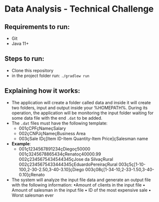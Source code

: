 # Data Analysis - Technical Challenge
## Requirements to run:
 - Git
 - Java 11+

##  Steps to run:
- Clone this repository
- in the project folder run: `./gradlew run`
##  Explaining how it works:
- The application will create a folder called data and inside it will create two folders, input and output inside your %HOMEPATH%. During its operation, the application will be monitoring the input folder waiting for some data file with the end `.dat` to be added.
- The `.dat` files must have the following template:
	- 001çCPFçNameçSalary
	- 002çCNPJçNameçBusiness Area
	- 003çSale IDç[Item ID-Item Quantity-Item Price]çSalesman name
- **Example**:
	- 001ç1234567891234çDiegoç50000 
001ç3245678865434çRenatoç40000.99
002ç2345675434544345çJose da SilvaçRural
002ç2345675433444345çEduardoPereiraçRural
003ç5ç[1-10-100,2-30-2.50,3-40-3.10]çDiego
003ç08ç[1-34-10,2-33-1.50,3-40-0.10]çRenato
- The system will analyze the input file data and generate an output file with the following information:
	•Amount of clients in the input file
	• Amount of salesman in the input file
	• ID of the most expensive sale
	• Worst salesman ever

